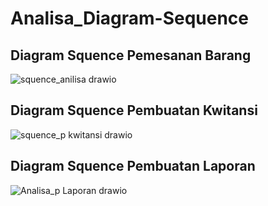# Analisa_Diagram-Sequence

## Diagram Squence Pemesanan Barang
![squence_anilisa drawio](https://github.com/Agussetiaa/analisa_Diagram-Sequence/assets/115542822/9327cffa-4380-46fe-becf-e00a34cd82ce)

## Diagram Squence Pembuatan Kwitansi
![squence_p kwitansi drawio](https://github.com/Agussetiaa/analisa_Diagram-Sequence/assets/115542822/63f6fb84-42df-45c8-a3d4-f0508ea13dcf)

## Diagram Squence Pembuatan Laporan
![Analisa_p Laporan drawio](https://github.com/Agussetiaa/analisa_Diagram-Sequence/assets/115542822/468ab85f-6a20-48e8-a2ae-ef3ddee27d44)
